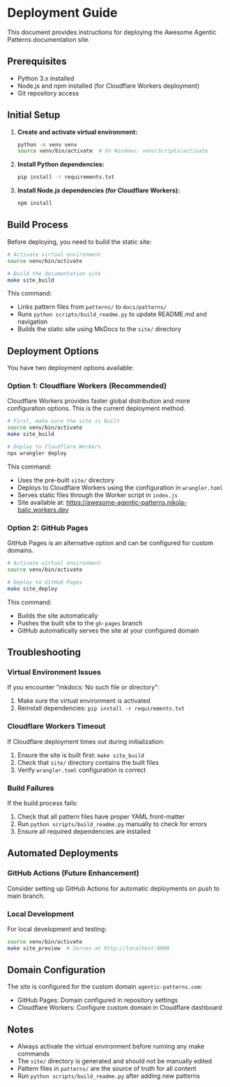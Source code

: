 # Deployment Guide

This document provides instructions for deploying the Awesome Agentic Patterns documentation site.

## Prerequisites

- Python 3.x installed
- Node.js and npm installed (for Cloudflare Workers deployment)
- Git repository access

## Initial Setup

1. **Create and activate virtual environment:**
   ```bash
   python -m venv venv
   source venv/bin/activate  # On Windows: venv\Scripts\activate
   ```

2. **Install Python dependencies:**
   ```bash
   pip install -r requirements.txt
   ```

3. **Install Node.js dependencies (for Cloudflare Workers):**
   ```bash
   npm install
   ```

## Build Process

Before deploying, you need to build the static site:

```bash
# Activate virtual environment
source venv/bin/activate

# Build the documentation site
make site_build
```

This command:
- Links pattern files from `patterns/` to `docs/patterns/`
- Runs `python scripts/build_readme.py` to update README.md and navigation
- Builds the static site using MkDocs to the `site/` directory

## Deployment Options

You have two deployment options available:

### Option 1: Cloudflare Workers (Recommended)

Cloudflare Workers provides faster global distribution and more configuration options. This is the current deployment method.

```bash
# First, make sure the site is built
source venv/bin/activate
make site_build

# Deploy to Cloudflare Workers
npx wrangler deploy
```

This command:
- Uses the pre-built `site/` directory
- Deploys to Cloudflare Workers using the configuration in `wrangler.toml`
- Serves static files through the Worker script in `index.js`
- Site available at: https://awesome-agentic-patterns.nikola-balic.workers.dev

### Option 2: GitHub Pages

GitHub Pages is an alternative option and can be configured for custom domains.

```bash
# Activate virtual environment
source venv/bin/activate

# Deploy to GitHub Pages
make site_deploy
```

This command:
- Builds the site automatically
- Pushes the built site to the `gh-pages` branch
- GitHub automatically serves the site at your configured domain

## Troubleshooting

### Virtual Environment Issues
If you encounter "mkdocs: No such file or directory":
1. Make sure the virtual environment is activated
2. Reinstall dependencies: `pip install -r requirements.txt`

### Cloudflare Workers Timeout
If Cloudflare deployment times out during initialization:
1. Ensure the site is built first: `make site_build`
2. Check that `site/` directory contains the built files
3. Verify `wrangler.toml` configuration is correct

### Build Failures
If the build process fails:
1. Check that all pattern files have proper YAML front-matter
2. Run `python scripts/build_readme.py` manually to check for errors
3. Ensure all required dependencies are installed

## Automated Deployments

### GitHub Actions (Future Enhancement)
Consider setting up GitHub Actions for automatic deployments on push to main branch.

### Local Development
For local development and testing:
```bash
source venv/bin/activate
make site_preview  # Serves at http://localhost:8000
```

## Domain Configuration

The site is configured for the custom domain `agentic-patterns.com`:
- GitHub Pages: Domain configured in repository settings
- Cloudflare Workers: Configure custom domain in Cloudflare dashboard

## Notes

- Always activate the virtual environment before running any make commands
- The `site/` directory is generated and should not be manually edited
- Pattern files in `patterns/` are the source of truth for all content
- Run `python scripts/build_readme.py` after adding new patterns